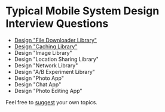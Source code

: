# Typical Mobile System Design Interview Questions
- [Design "File Downloader Library"](/exercises/file-downloader-library.md)
- [Design "Caching Library"](/exercises/caching-library.md)
- Design "Image Library"
- Design "Location Sharing Library"
- Design "Network Library"
- Design "A/B Experiment Library"
- Design "Photo App"
- Design "Chat App"
- Design "Photo Editing App"

Feel free to [suggest](https://github.com/weeeBox/mobile-system-design/issues/new) your own topics.
